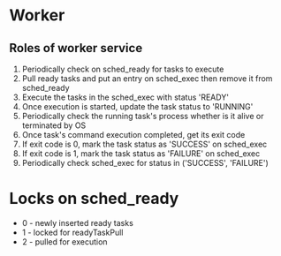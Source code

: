 # Worker

## Roles of worker service
1. Periodically check on sched_ready for tasks to execute
2. Pull ready tasks and put an entry on sched_exec then remove it from sched_ready
3. Execute the tasks in the sched_exec with status 'READY'
4. Once execution is started, update the task status to 'RUNNING'
5. Periodically check the running task's process whether is it alive or terminated by OS
6. Once task's command execution completed, get its exit code
7. If exit code is 0, mark the task status as 'SUCCESS' on sched_exec
8. If exit code is 1, mark the task status as 'FAILURE' on sched_exec
9. Periodically check sched_exec for status in ('SUCCESS', 'FAILURE')

# Locks on sched_ready
- 0 - newly inserted ready tasks
- 1 - locked for readyTaskPull
- 2 - pulled for execution